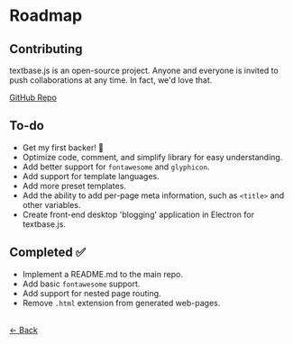 # Roadmap

## Contributing

textbase.js is an open-source project. Anyone and everyone is invited to push collaborations at any time. In fact, we'd love that.

[GitHub Repo](http://github.com/al5ina5/textbase)

## To-do

- Get my first backer! 🥳
- Optimize code, comment, and simplify library for easy understanding.
- Add better support for `fontawesome` and `glyphicon`.
- Add support for template languages.
- Add more preset templates.
- Add the ability to add per-page meta information, such as `<title>` and other variables.
- Create front-end desktop 'blogging' application in Electron for textbase.js.

## Completed ✅

- Implement a README.md to the main repo.
- Add basic `fontawesome` support.
- Add support for nested page routing.
- Remove `.html` extension from generated web-pages.

<br/> [&larr; Back](/docs)
